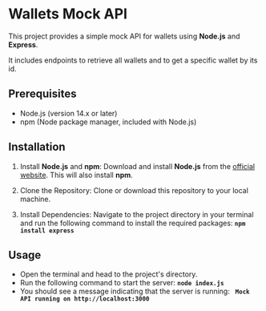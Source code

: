# Wallets Mock API

This project provides a simple mock API for wallets using **Node.js** and **Express**. 

It includes endpoints to retrieve all wallets and to get a specific wallet by its id.

## Prerequisites
- Node.js (version 14.x or later)
- npm (Node package manager, included with Node.js)

## Installation

1.	Install **Node.js** and **npm**:
Download and install **Node.js** from the [official website](https://nodejs.org/en). This will also install **npm**.

2. Clone the Repository:
Clone or download this repository to your local machine.

3.	Install Dependencies:
Navigate to the project directory in your terminal and run the following command to install the required packages:
**`npm install express`**

## Usage
- Open the terminal and head to the project's directory.
- Run the following command to start the server: **`node index.js`**
- You should see a message indicating that the server is running:
**` Mock API running on http://localhost:3000`**
